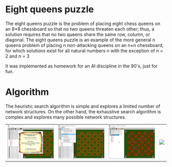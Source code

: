 # Eight queens puzzle

The eight queens puzzle is the problem of placing eight chess queens on an 8×8 chessboard so that no two queens threaten each other; thus, a solution requires that no two queens share the same row, column, or diagonal. The eight queens puzzle is an example of the more general n queens problem of placing n non-attacking queens on an n×n chessboard, for which solutions exist for all natural numbers n with the exception of n = 2 and n = 3

It was implemented as homework for an AI discipline in the 90's, just for fun. 

# Algorithm

The heuristic search algorithm is simple and explores a limited number of network structures. On the other hand, the exhaustive search algorithm is complex and explores many possible network structures.

<table width:100%>
  <tr>
    <td><img src="./_/The8Mages_img.jpg"></td>
    <td><img src="./_/The8Mages_img2.jpg"></td>
    <td><img src="./_/The8Mages_img3.jpg"></td>
    <td><img src="./_/The8Mages_img4.jpg"></td>
  </tr>
</table>
